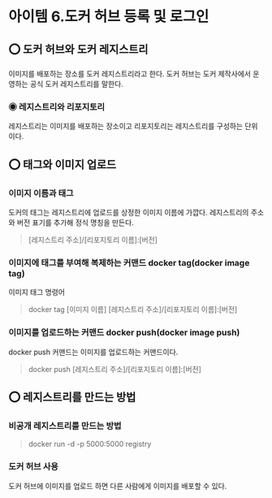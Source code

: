 아이템 6.도커 허브 등록 및 로그인
=========================
## ⭕ 도커 허브와 도커 레지스트리
이미지를 배포하는 장소를 도커 레지스트리라고 한다. 도커 허브는 도커 제작사에서 운영하는 공식 도커 레지스트리를 말한다.
### ◉ 레지스트리와 리포지토리
레지스트리는 이미지를 배포하는 장소이고 리포지토리는 레지스트리를 구성하는 단위이다.

## ⭕ 태그와 이미지 업로드
### 이미지 이름과 태그
도커의 태그는 레지스트리에 업로드를 상정한 이미지 이름에 가깝다. 레지스트리의 주소와 버전 표기를 추가해 정식 명칭을 만든다.
> [레지스트리 주소]/[리포지토리 이름]:[버전]

### 이미지에 태그를 부여해 복제하는 커맨드 docker tag(docker image tag)
이미지 태그 명령어
> docker tag [이미지 이름] [레지스트리 주소]/[리포지토리 이름]:[버전]

### 이미지를 업로드하는 커맨드 docker push(docker image push)
docker push 커맨드는 이미지를 업로드하는 커맨드이다.
> docker push [레지스트리 주소]/[리포지토리 이름]:[버전]

## ⭕ 레지스트리를 만드는 방법
### 비공개 레지스트리를 만드는 방법
> docker run -d -p 5000:5000 registry

### 도커 허브 사용
도커 허브에 이미지를 업로드 하면 다른 사람에게 이미지를 배포할 수 있다.
